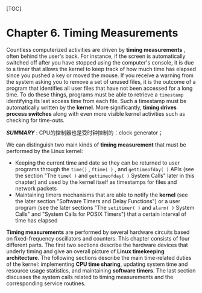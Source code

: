 [TOC]



# Chapter 6. Timing Measurements

Countless computerized activities are driven by **timing measurements** , often behind the user's back. For instance, if the screen is automatically switched off after you have stopped using the computer's console, it is due to a timer that allows the kernel to keep track of how much time has elapsed since you pushed a key or moved the mouse. If you receive a warning from the system asking you to remove a set of unused files, it is the outcome of a program that identifies all user files that have not been accessed for a long time. To do these things, programs must be able to retrieve a `timestamp` identifying its last access time from each file. Such a timestamp must be automatically written by the **kernel**. More significantly, **timing drives process switches** along with even more visible kernel activities such as checking for time-outs.

***SUMMARY*** : CPU的控制器也是受时钟控制的：clock generator；

We can distinguish two main kinds of **timing measurement** that must be performed by the Linux kernel:

- Keeping the current time and date so they can be returned to user programs through the  `time()` ,  `ftime( )` , and  `gettimeofday( )` APIs (see the section "The `time( )` and `gettimeofday( )`  System Calls" later in this chapter) and used by the kernel itself as timestamps for files and network packets
- Maintaining timers mechanisms that are able to notify the **kernel** (see the later section "Software Timers and Delay Functions") or a user program (see the later sections "The `setitimer( )` and `alarm( )` System Calls" and "System Calls for POSIX Timers") that a certain interval of time has elapsed

**Timing measurements** are performed by several hardware circuits based on fixed-frequency oscillators and counters. This chapter consists of four different parts. The first two sections describe the hardware devices that underly timing and give an overall picture of **Linux timekeeping architecture**. The following sections describe the main time-related duties of the kernel: implementing **CPU time sharing**, updating system time and resource usage statistics, and maintaining **software timers**. The last section discusses the system calls related to timing measurements and the corresponding service routines.

